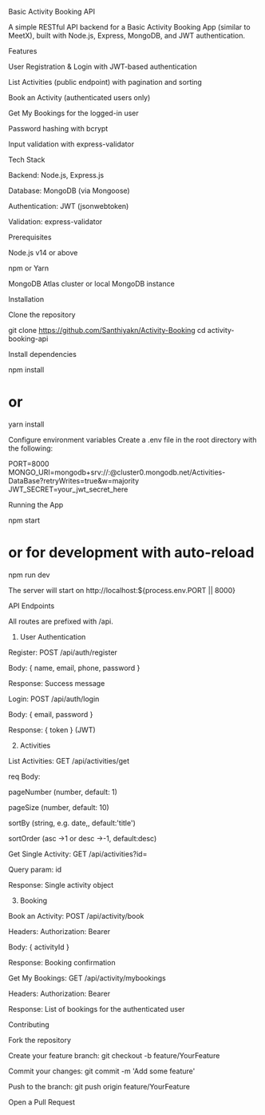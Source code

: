 Basic Activity Booking API

A simple RESTful API backend for a Basic Activity Booking App (similar to MeetX), built with Node.js, Express, MongoDB, and JWT authentication.

Features

User Registration & Login with JWT-based authentication

List Activities (public endpoint) with pagination and sorting

Book an Activity (authenticated users only)

Get My Bookings for the logged-in user

Password hashing with bcrypt

Input validation with express-validator

Tech Stack

Backend: Node.js, Express.js

Database: MongoDB (via Mongoose)

Authentication: JWT (jsonwebtoken)

Validation: express-validator

Prerequisites

Node.js v14 or above

npm or Yarn

MongoDB Atlas cluster or local MongoDB instance

Installation

Clone the repository

git clone https://github.com/Santhiyakn/Activity-Booking
cd activity-booking-api

Install dependencies

npm install
# or
yarn install

Configure environment variables
Create a .env file in the root directory with the following:

PORT=8000
MONGO_URI=mongodb+srv://<username>:<password>@cluster0.mongodb.net/Activities-DataBase?retryWrites=true&w=majority
JWT_SECRET=your_jwt_secret_here

Running the App

npm start
# or for development with auto-reload
npm run dev

The server will start on http://localhost:${process.env.PORT || 8000}

API Endpoints

All routes are prefixed with /api.

1. User Authentication

Register: POST /api/auth/register

Body: { name, email, phone, password }

Response: Success message

Login: POST /api/auth/login

Body: { email, password }

Response: { token } (JWT)

2. Activities

List Activities: GET /api/activities/get

req Body:

pageNumber (number, default: 1)

pageSize (number, default: 10)

sortBy (string, e.g. date,, default:'title')

sortOrder (asc ->1 or desc ->-1, default:desc)

Get Single Activity: GET /api/activities?id=<activityId>

Query param: id

Response: Single activity object

3. Booking

Book an Activity: POST /api/activity/book

Headers: Authorization: Bearer <token>

Body: { activityId }

Response: Booking confirmation

Get My Bookings: GET /api/activity/mybookings

Headers: Authorization: Bearer <token>

Response: List of bookings for the authenticated user


Contributing

Fork the repository

Create your feature branch: git checkout -b feature/YourFeature

Commit your changes: git commit -m 'Add some feature'

Push to the branch: git push origin feature/YourFeature

Open a Pull Request